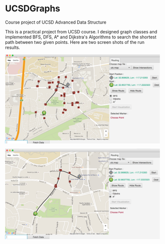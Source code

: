 # UCSDGraphs
Course project of UCSD Advanced Data Structure

This is a practical project from UCSD course. I designed graph classes and implemented BFS, DFS, A* and Dijkstra's Algorithms to search the shortest path between two given points.
Here are two screen shots of the run results.

![alt tag](https://raw.githubusercontent.com/Weiyin-Chen/UCSDGraphs/master/pics/1.png)

![alt tag](https://raw.githubusercontent.com/Weiyin-Chen/UCSDGraphs/master/pics/2.png)
